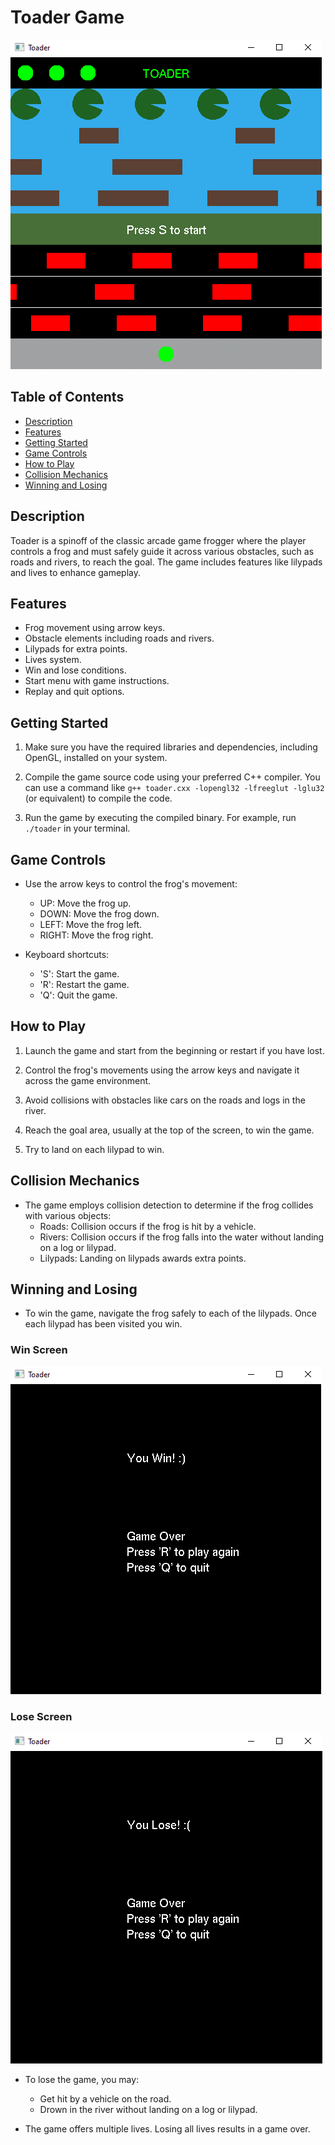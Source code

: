 # Toader Game

![Game Screenshot](Toader.png)

## Table of Contents

- [Description](#description)
- [Features](#features)
- [Getting Started](#getting-started)
- [Game Controls](#game-controls)
- [How to Play](#how-to-play)
- [Collision Mechanics](#collision-mechanics)
- [Winning and Losing](#winning-and-losing)
## Description

Toader is a spinoff of the classic arcade game frogger where the player controls a frog and must safely guide it across various obstacles, such as roads and rivers, to reach the goal. The game includes features like lilypads and lives to enhance gameplay.

## Features

- Frog movement using arrow keys.
- Obstacle elements including roads and rivers.
- Lilypads for extra points.
- Lives system.
- Win and lose conditions.
- Start menu with game instructions.
- Replay and quit options.

## Getting Started

1. Make sure you have the required libraries and dependencies, including OpenGL, installed on your system.

2. Compile the game source code using your preferred C++ compiler. You can use a command like `g++ toader.cxx -lopengl32 -lfreeglut -lglu32` (or equivalent) to compile the code.

3. Run the game by executing the compiled binary. For example, run `./toader` in your terminal.

## Game Controls

- Use the arrow keys to control the frog's movement:
  - UP: Move the frog up.
  - DOWN: Move the frog down.
  - LEFT: Move the frog left.
  - RIGHT: Move the frog right.

- Keyboard shortcuts:
  - 'S': Start the game.
  - 'R': Restart the game.
  - 'Q': Quit the game.

## How to Play

1. Launch the game and start from the beginning or restart if you have lost.

2. Control the frog's movements using the arrow keys and navigate it across the game environment.

3. Avoid collisions with obstacles like cars on the roads and logs in the river.

4. Reach the goal area, usually at the top of the screen, to win the game.

5. Try to land on each lilypad to win.

## Collision Mechanics

- The game employs collision detection to determine if the frog collides with various objects:
  - Roads: Collision occurs if the frog is hit by a vehicle.
  - Rivers: Collision occurs if the frog falls into the water without landing on a log or lilypad.
  - Lilypads: Landing on lilypads awards extra points.

## Winning and Losing

- To win the game, navigate the frog safely to each of the lilypads. Once each lilypad has been visited you win.
### Win Screen
![Win Screen Screenshot](Win.png)
### Lose Screen
![Lose Screen Screenshot](Lose.png)


- To lose the game, you may:
  - Get hit by a vehicle on the road.
  - Drown in the river without landing on a log or lilypad.

- The game offers multiple lives. Losing all lives results in a game over.


